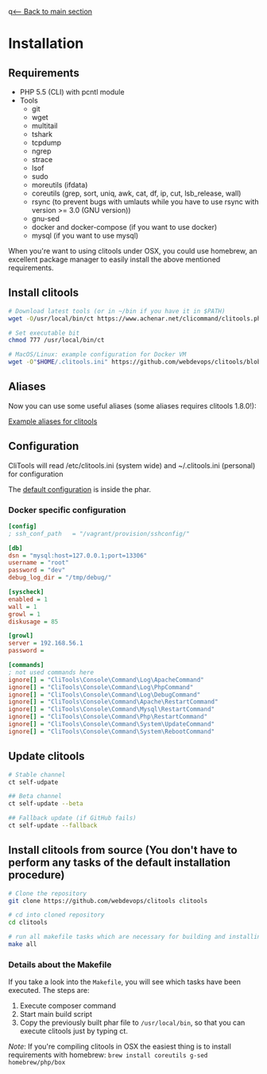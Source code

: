 q[<-- Back to main section](../README.md)

# Installation

## Requirements

- PHP 5.5 (CLI) with pcntl module
- Tools
  - git
  - wget
  - multitail
  - tshark
  - tcpdump
  - ngrep
  - strace
  - lsof
  - sudo
  - moreutils (ifdata)
  - coreutils (grep, sort, uniq, awk, cat, df, ip, cut, lsb_release, wall)
  - rsync (to prevent bugs with umlauts while you have to use rsync with version >= 3.0 (GNU version))
  - gnu-sed
  - docker and docker-compose (if you want to use docker)
  - mysql (if you want to use mysql)
  
When you're want to using clitools under OSX, you could use homebrew, an excellent package manager
to easily install the above mentioned requirements.


## Install clitools

```bash
# Download latest tools (or in ~/bin if you have it in $PATH)
wget -O/usr/local/bin/ct https://www.achenar.net/clicommand/clitools.phar

# Set executable bit
chmod 777 /usr/local/bin/ct

# MacOS/Linux: example configuration for Docker VM
wget -O"$HOME/.clitools.ini" https://github.com/webdevops/clitools/blob/develop/Documentation/Examples/macos-docker-clitools.ini
```

## Aliases

Now you can use some useful aliases (some aliases requires clitools 1.8.0!):

[Example aliases for clitools](ALIASES.md)

## Configuration

CliTools will read /etc/clitools.ini (system wide) and ~/.clitools.ini (personal) for configuration

The [default configuration](https://github.com/webdevops/clitools/blob/develop/src/config.ini) is inside the phar.

### Docker specific configuration
```ini
[config]
; ssh_conf_path   = "/vagrant/provision/sshconfig/"

[db]
dsn = "mysql:host=127.0.0.1;port=13306"
username = "root"
password = "dev"
debug_log_dir = "/tmp/debug/"

[syscheck]
enabled = 1
wall = 1
growl = 1
diskusage = 85

[growl]
server = 192.168.56.1
password =

[commands]
; not used commands here
ignore[] = "CliTools\Console\Command\Log\ApacheCommand"
ignore[] = "CliTools\Console\Command\Log\PhpCommand"
ignore[] = "CliTools\Console\Command\Log\DebugCommand"
ignore[] = "CliTools\Console\Command\Apache\RestartCommand"
ignore[] = "CliTools\Console\Command\Mysql\RestartCommand"
ignore[] = "CliTools\Console\Command\Php\RestartCommand"
ignore[] = "CliTools\Console\Command\System\UpdateCommand"
ignore[] = "CliTools\Console\Command\System\RebootCommand"
```

## Update clitools

```bash
# Stable channel
ct self-udpate

## Beta channel
ct self-update --beta

## Fallback update (if GitHub fails)
ct self-update --fallback
```



## Install clitools from source (You don't have to perform any tasks of the default installation procedure)

```bash
# Clone the repository
git clone https://github.com/webdevops/clitools clitools

# cd into cloned repository
cd clitools

# run all makefile tasks which are necessary for building and installing from source
make all
```

### Details about the Makefile
If you take a look into the `Makefile`, you will see which tasks have been executed.
The steps are:

1. Execute composer command
2. Start main build script
3. Copy the previously built phar file to `/usr/local/bin`, so that you can execute clitools just by typing ct.

*Note*: If you're compiling clitools in OSX the easiest thing is to install requirements with homebrew: `brew install coreutils g-sed homebrew/php/box`
